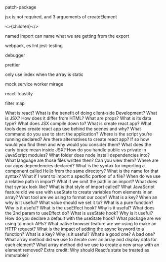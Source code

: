 patch-package

jsx is not required, and 3 arguements of createElement

<>{children}</>

named import can name what we are getting from the export


webpack, es lint
jest-testing

debugger

prettier

only use index when the array is static

mock service worker
mirage


react-toastify


filter map

What is react?
What is the benefit of doing client-side Development?
What is JSX? How does it differ from HTML?
What are props? What is its data type?
What does JSX compile down to?
What is create react app?
What tools does create react app use behind the scenes and why?
What command do you use to start the application?
Where is the script you’re running declared?
Are there alternatives to create react app? If so how would you find them and why would you consider them?
What does the curly brace mean inside JSX?
How do you handle public vs private in JavaScript modules?
What folder does node install dependencies into?
What language are those files written then? Can you view them?
Where are our apps dependencies declared?
What is the syntax for importing a component called Hello from the same directory?
What is the name for that syntax?
What if I want to import a specific portion of a file?
When do we use a relative path in import?
What if we omit the path in an import?
What does that syntax look like?
What is that style of import called?
What JavaScript feature did we use with useState to create variables from elements in an array?
What tool are we using to format our code?
What is a key? When an why is it useful? What value should we set it to?
What is a pure function? Why is it useful?
What is the useEffect hook? Why is it useful?
What does the 2nd param to useEffect do?
What is useState hook? Why is it useful?
How do you declare a default with the useState hook?
What package are we using to mock APIs?
What native browser feature are we using to make an HTTP request?
What is the impact of adding the async keyword to a function?
What is a key? Why is it useful? What’s a good one? A bad one?
What array method did we use to iterate over an array and display data for each element?
What array method did we use to create a new array with an element removed?
Extra credit: Why should React’s state be treated as immutable?





